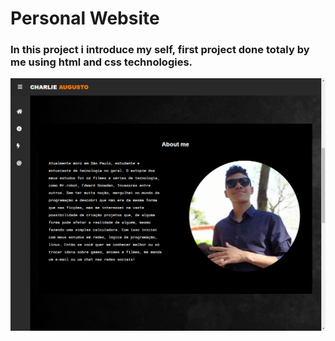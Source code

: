 # Personal Website

### In this project i introduce my self, first project done totaly by me using html and css technologies.

<img src="aboutme.png">
